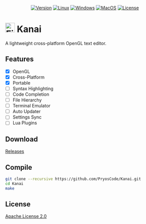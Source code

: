 <p align="center">
    <a href="https://github.com/PryosCode/Kanai/tags"><img alt="Version" src="https://img.shields.io/github/v/release/PryosCode/Kanai?label=Version"></a>
    <a href="https://github.com/PryosCode/Kanai/actions"><img alt="Linux" src="https://github.com/PryosCode/Kanai/actions/workflows/linux.yml/badge.svg"></a>
    <a href="https://github.com/PryosCode/Kanai/actions"><img alt="Windows" src="https://github.com/PryosCode/Kanai/actions/workflows/windows.yml/badge.svg"></a>
    <a href="https://github.com/PryosCode/Kanai/actions"><img alt="MacOS" src="https://github.com/PryosCode/Kanai/actions/workflows/macos.yml/badge.svg"></a>
    <a href="https://github.com/PryosCode/Kanai/blob/master/LICENSE"><img alt="License" src="https://img.shields.io/github/license/PryosCode/Kanai?label=License"></a>
</p>

# <a href="https://github.com/PryosCode/Kanai/blob/master/res/logo.png"><img src="https://github.com/PryosCode/Kanai/raw/master/res/logo.png" alt="File" width="30" height="auto"></a> Kanai

A lightweight cross-platform OpenGL text editor.

## Features

- [x] OpenGL
- [x] Cross-Platform
- [x] Portable
- [ ] Syntax Highlighting
- [ ] Code Completion
- [ ] File Hierarchy
- [ ] Terminal Emulator
- [ ] Auto Updater
- [ ] Settings Sync
- [ ] Lua Plugins

## Download

[Releases](https://github.com/PryosCode/Kanai/releases)

## Compile

```bash
git clone --recursive https://github.com/PryosCode/Kanai.git
cd Kanai
make
```

## License

[Apache License 2.0](https://github.com/PryosCode/Kanai/blob/master/LICENSE)